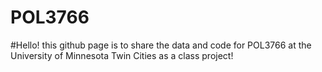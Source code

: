 # POL3766
#Hello! this github page is to share the data and code for POL3766 at the University of Minnesota Twin Cities as a class project!
